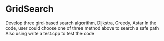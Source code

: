 # GridSearch
Develop three gird-based search algorithm, Dijkstra, Greedy, Astar
In the code, user could choose one of three method above to search a safe path
Also using write a test.cpp to test the code 
